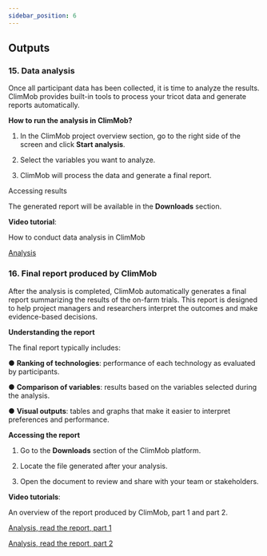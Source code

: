 ```yaml
---
sidebar_position: 6
---
```


## **Outputs**

### 15. Data analysis

Once all participant data has been collected, it is time to analyze the results. ClimMob provides built-in tools to process your tricot data and generate reports automatically.

**How to run the analysis in ClimMob?** 

1.	In the ClimMob project overview section, go to the right side of the screen and click **Start analysis**.

2.	Select the variables you want to analyze.

3.	ClimMob will process the data and generate a final report.

Accessing results

The generated report will be available in the **Downloads** section.

**Video tutorial**:

How to conduct data analysis in ClimMob

[Analysis](https://www.youtube.com/watch?v=VphlTFyE-XU)

### 16. Final report produced by ClimMob

After the analysis is completed, ClimMob automatically generates a final report summarizing the results of the on-farm trials. This report is designed to help project managers and researchers interpret the outcomes and make evidence-based decisions.

**Understanding the report**

The final report typically includes:

●	**Ranking of technologies**: performance of each technology as evaluated by participants.

●	**Comparison of variables**: results based on the variables selected during the analysis.

●	**Visual outputs**: tables and graphs that make it easier to interpret preferences and performance.

**Accessing the report**

1.	Go to the **Downloads** section of the ClimMob platform.

2.	Locate the file generated after your analysis.

3.	Open the document to review and share with your team or stakeholders.

**Video tutorials**:

An overview of the report produced by ClimMob, part 1 and part 2. 

[Analysis, read the report, part 1](https://www.youtube.com/watch?v=l_2kZLiGbbg) 

[Analysis, read the report, part 2](https://youtu.be/eGjjz22j36Q?si=doarxcQ2YbOERvX8)

